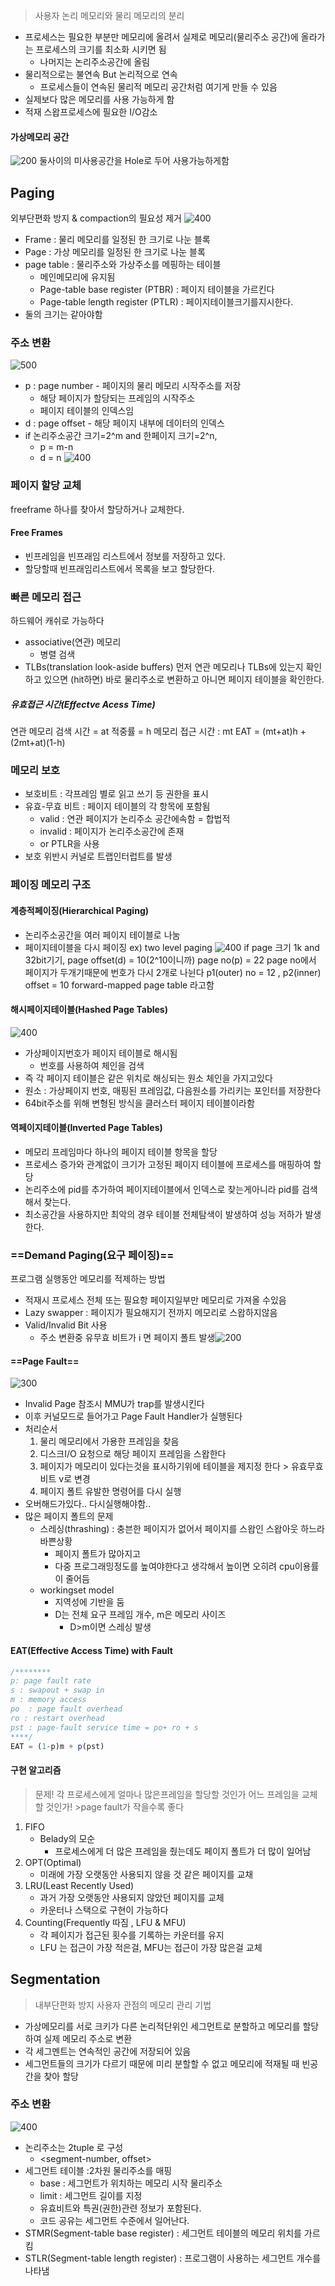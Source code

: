 > 사용자 논리 메모리와 물리 메모리의 분리
- 프로세스는 필요한 부분만 메모리에 올려서 실제로 메모리(물리주소 공간)에 올라가는 프로세스의 크기를 최소화 시키면 됨
	- 나머지는 논리주소공간에 올림
- 물리적으로는 불연속 But 논리적으로 연속
	- 프로세스들이 연속된 물리적 메모리 공간처럼 여기게 만들 수 있음
- 실제보다 많은 메모리를 사용 가능하게 함
- 적재 스왑프로세스에 필요한 I/O감소
#### 가상메모리 공간
![200](assets/10.가상%20메모리-20240607165620996.png)
둘사이의 미사용공간을 Hole로 두어 사용가능하게함

## Paging
외부단편화 방지 & compaction의 필요성 제거
![400](assets/9.%20메인%20메모리%20할당-20240606203102092.png)

- Frame : 물리 메모리를 일정된 한 크기로 나눈 블록
- Page : 가상 메모리를 일정된 한 크기로 나눈 블록
- page table : 물리주소와 가상주소를 메핑하는 테이블
	- 메인메모리에 유지됨
	- Page-table base register (PTBR)  : 페이지 테이블을 가르킨다
	- Page-table length register (PTLR) : 페이지테이블크기를지시한다.
- 둘의 크기는 같아야함

### 주소 변환
![500](assets/9.%20메인%20메모리%20할당-20240606204114530.png)
- p : page number - 페이지의 물리 메모리 시작주소를 저장
	- 해당 페이지가 할당되는 프레임의 시작주소
	- 페이지 테이블의 인덱스임
- d : page offset - 해당 페이지 내부에 데이터의 인덱스
- if 논리주소공간 크기=2^m and 한페이지 크기=2^n,
	- p = m-n
	- d = n
![400](assets/9.%20메인%20메모리%20할당-20240606204246325.png)
### 페이지 할당 교체
freeframe 하나를 찾아서 할당하거나 교체한다.
#### Free Frames
- 빈프레임을 빈프래임 리스트에서 정보를 저장하고 있다.
- 할당할때 빈프래임리스트에서 목록을 보고 할당한다.

### 빠른 메모리 접근
하드웨어 캐쉬로 가능하다
- associative(연관) 메모리
	- 병렬 검색
- TLBs(translation look-aside buffers)
먼저 연관 메모리나 TLBs에 있는지 확인하고 있으면 (hit하면) 바로 물리주소로 변환하고 아니면 페이지 테이블을 확인한다.
##### 유효접근 시간(Effectve Acess Time)
연관 메모리 검색 시간 = at
적중률 = h
메모리 접근 시간 : mt
EAT = (mt+at)h + (2mt+at)(1-h)

### 메모리 보호

- 보호비트 : 각프레임 별로 읽고 쓰기 등 권한을 표시
- 유효-무효 비트 : 페이지 테이블의 각 항목에 포함됨
	- valid : 연관 페이지가 논리주소 공간에속함 = 합법적
	- invalid : 페이지가 논리주소공간에 존재
	- or PTLR을 사용
- 보호 위반시 커널로 트랩인터럽트를 발생

### 페이징 메모리 구조
#### 계층적페이징(Hierarchical Paging)
- 논리주소공간을 여러 페이지 테이블로 나눔
-  페이지테이블을 다시 페이징
ex) two level paging
![400](assets/10.가상%20메모리-20240607161248434.png)
	if page 크기 1k and 32bit기기,
		page offset(d) = 10(2^10이니까)
		page no(p) = 22
		page no에서 페이지가 두개기때문에 번호가 다시 2개로 나뉜다
		p1(outer) no = 12 , p2(inner) offset = 10
	forward-mapped page table 라고함
#### 해시페이지테이블(Hashed Page Tables)
![400](assets/10.가상%20메모리-20240607163640658.png)
- 가상페이지번호가 페이지 테이블로 해시됨
	- 번호를 사용하여 체인을 검색
- 즉 각 페이지 테이블은 같은 위치로 해싱되는 원소 체인을 가지고있다
- 원소 : 가상페이지 번호, 매핑된 프레임값, 다음원소를 가리키는 포인터를 저장한다
- 64bit주소를 위해 변형된 방식을 클러스터 페이지 테이블이라함
#### 역페이지테이블(Inverted Page Tables)
- 메모리 프레임마다 하나의 페이지 테이블 항목을 할당
- 프로세스 증가와 관계없이 크기가 고정된 페이지 테이블에 프로세스를 매핑하여 할당
- 논리주소에 pid를 추가하여 페이지테이블에서 인덱스로 찾는게아니라 pid를 검색해서 찾는다.
- 최소공간을 사용하지만 최악의 경우 테이블 전체탐색이 발생하여 성능 저하가 발생한다.


### ==Demand Paging(요구 페이징)==
프로그램 실행동안 메모리를 적제하는 방법
- 적재시 프로세스 전체 또는 필요항 페이지일부만 메모리로 가져올 수있음
- Lazy swapper : 페이지가 필요해지기 전까지 메모리로 스왑하지않음
- Valid/Invalid Bit 사용 
	- 주소 변환중 유무효 비트가 i 면 페이지 폴트 발생![200](assets/10.가상%20메모리-20240607170542544.png)
#### ==Page Fault==
![300](assets/10.가상%20메모리-20240607175805248.png)
- Invalid Page 참조시 MMU가 trap를 발생시킨다
- 이후 커널모드로 들어가고 Page Fault Handler가 실행된다
- 처리순서
	1. 물리 메모리에서 가용한 프레임을 찾음
	2. 디스크I/O 요청으로 해당 페이지 프레임을 스왑한다
	3. 페이지가 메모리이 있다는것을 표시하기위에 테이블을 제지정 한다 > 유효무효 비트 v로 변경
	4. 페이지 폴트 유발한 명령어를 다시 실행
- 오버해드가있다.. 다시실행해야함..
- 많은 페이지 폴트의 문제
	- 스레싱(thrashing) : 충븐한 페이지가 없어서 페이지를 스왑인 스왑아웃 하느라 바쁜상황
		- 페이지 폴트가 많아지고
		- 다중 프로그래밍정도를 높여야한다고 생각해서 높이면 오히려 cpu이용률이 줄어듬
	- workingset model
		- 지역성에 기반을 둠
		- D는 전체 요구 프레임 개수, m은 메모리 사이즈
			- D>m이면 스레싱 발생



#### EAT(Effective Access Time) with Fault
```js
/********
p: page fault rate
s : swapout + swap in
m : memory access
po  : page fault overhead
ro : restart overhead
pst : page-fault service time = po+ ro + s
****/
EAT = (1-p)m + p(pst)
```
#### 구현 알고리즘
> 문제!
> 각 프로세스에게 얼마나 많은프레임을 할당할 것인가
> 어느 프레임을 교체할 것인가! >page fault가 작을수록 좋다

1. FIFO
	- Belady의 모순
		- 프로세스에게 더 많은 프레임을 줬는데도 페이지 폴트가 더 많이 일어남
1. OPT(Optimal)
	- 미래에 가장 오랫동안 사용되지 않을 것 같은 페이지를 교채
2. LRU(Least Recently Used)
	- 과거 가장 오랫동안 사용되지 않았던 페이지를 교체
	- 카운터나 스택으로 구현이 가능하다
3. Counting(Frequently 따짐 , LFU & MFU)
	- 각 페이지가 접근된 횟수를 기록하는 카운터를 유지
	- LFU 는 접근이 가장 적은걸, MFU는 접근이 가장 많은걸 교체


## Segmentation
>내부단편화 방지
>사용자 관점의 메모리 관리 기법
- 가상메모리를 서로 크키가 다른 논리적단위인 세그먼트로 분할하고 메모리를 할당하여 실제 메모리 주소로 변환
- 각 세그멘트는 연속적인 공간에 저장되어 있음
- 세그먼트들의 크기가 다르기 때문에 미리 분할할 수 없고 메모리에 적재될 때 빈공간을 찾아 할당
### 주소 변환
![400](assets/10.가상%20메모리-20240607165030721.png)
- 논리주소는 2tuple 로 구성
	- <segment-number, offset>
- 세그먼트 테이블 :2차원 물리주소를 매핑
	- base : 세그먼트가 위치하는 메모리 시작 물리주소
	- limit : 세그먼트 길이를 지정
	- 유효비트와 특권(권한)관련 정보가 포함된다.
	- 코드 공유는 세그먼트 수준에서 일어난다.
- STMR(Segment-table base register) : 세그먼트 테이블의 메모리 위치를 가르킴
- STLR(Segment-table length register) : 프로그램이 사용하는 세그먼트 개수를 나타냄

